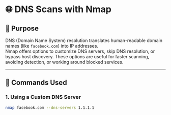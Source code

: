 # 🌐 DNS Scans with Nmap

## 🔹 Purpose
DNS (Domain Name System) resolution translates human-readable domain names (like `facebook.com`) into IP addresses.  
Nmap offers options to customize DNS servers, skip DNS resolution, or bypass host discovery. These options are useful for faster scanning, avoiding detection, or working around blocked services.

---

## 🔹 Commands Used

### 1. Using a Custom DNS Server
```bash
nmap facebook.com --dns-servers 1.1.1.1

